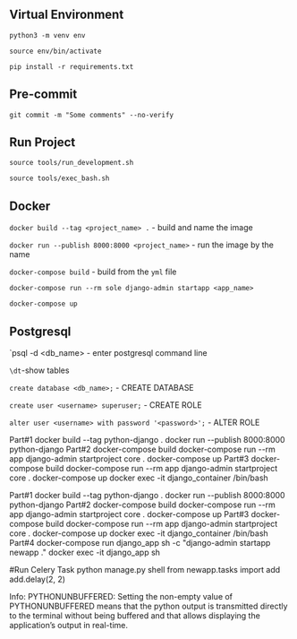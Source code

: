 ## Virtual Environment
`python3 -m venv env`

`source env/bin/activate`

`pip install -r requirements.txt`

## Pre-commit
`git commit -m "Some comments" --no-verify`

## Run Project

`source tools/run_development.sh`

`source tools/exec_bash.sh`

## Docker
`docker build --tag <project_name> .` - build and name the image

`docker run --publish 8000:8000 <project_name>` - run the image by the name

`docker-compose build` - build from the `yml` file

`docker-compose run --rm sole django-admin startapp <app_name>`

`docker-compose up`

## Postgresql
`psql -d <db_name> - enter postgresql command line

`\dt`-show tables

`create database <db_name>;` - CREATE DATABASE

`create user <username> superuser;` - CREATE ROLE

`alter user <username> with password '<password>';` - ALTER ROLE



Part#1
docker build --tag python-django .
docker run --publish 8000:8000 python-django
Part#2
docker-compose build
docker-compose run --rm app django-admin startproject core .
docker-compose up
Part#3
docker-compose build
docker-compose run --rm app django-admin startproject core .
docker-compose up
docker exec -it django_container /bin/bash


Part#1
docker build --tag python-django .
docker run --publish 8000:8000 python-django
Part#2
docker-compose build
docker-compose run --rm app django-admin startproject core .
docker-compose up
Part#3
docker-compose build
docker-compose run --rm app django-admin startproject core .
docker-compose up
docker exec -it django_container /bin/bash
Part#4
docker-compose run django_app sh -c "django-admin startapp newapp ."
docker exec -it django_app sh

#Run Celery Task
    python manage.py shell
    from newapp.tasks import add
    add.delay(2, 2)

Info:
PYTHONUNBUFFERED:
Setting the non-empty value of PYTHONUNBUFFERED means 
that the python output is transmitted directly to the 
terminal without being buffered and that allows displaying 
the application’s output in real-time. 




